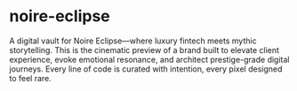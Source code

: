 # noire-eclipse
A digital vault for Noire Eclipse—where luxury fintech meets mythic storytelling. This is the cinematic preview of a brand built to elevate client experience, evoke emotional resonance, and architect prestige-grade digital journeys. Every line of code is curated with intention, every pixel designed to feel rare.
